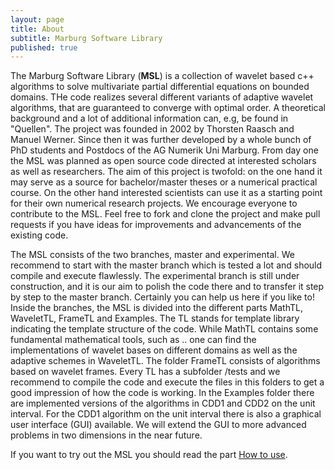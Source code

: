 ```yaml
---
layout: page
title: About
subtitle: Marburg Software Library
published: true
---
```


The Marburg Software Library (**MSL**) is a collection of wavelet based c++ algorithms to solve multivariate partial differential equations on bounded domains. THe code realizes several different variants of adaptive wavelet algorithms, that are guaranteed to converge with optimal order. A theoretical background and a lot of additional information can, e.g, be found in "Quellen".
The project was founded in 2002 by Thorsten Raasch and Manuel Werner. Since then it was further developed by a whole bunch of PhD students and Postdocs of the AG Numerik Uni Marburg. From day one the MSL was planned as open source code directed at interested scholars as well as researchers. The aim of this project is twofold: on the one hand it may serve as a source for bachelor/master theses or a numerical practical course. On the other hand interested scientists can use it as a starting point for their own numerical research projects. 
We encourage everyone to contribute to the MSL. Feel free to fork and clone the project and make pull requests if you have ideas for improvements and advancements of the existing code.

The MSL consists of the two branches, master and experimental. We recommend to start with the master branch which is tested a lot and should compile and execute flawlessly. The experimental branch is still under construction, and it is our aim to polish the code there and to transfer it step by step to the master branch. Certainly you can help us here if you like to!   
Inside the branches, the MSL is divided into the different parts MathTL, WaveletTL, FrameTL and Examples. The TL stands for template library indicating the template structure of the code. While MathTL contains some fundamental mathematical tools, such as .. one can find the implementations of wavelet bases on different domains as well as the adaptive schemes in WaveletTL. The folder FrameTL consists of algorithms based on wavelet frames.
Every TL has a subfolder /tests and we recommend to compile the code and execute the files in this folders to get a good impression of how the code is working. In the Examples folder there are implemented versions of the algorithms in CDD1 and CDD2 on the unit interval. For the CDD1 algorithm on the unit interval there is also a graphical user interface (GUI) available. We will extend the GUI to more advanced problems in two dimensions in the near future. 

If you want to try out the MSL you should read the part [How to use](/howtomsl).
